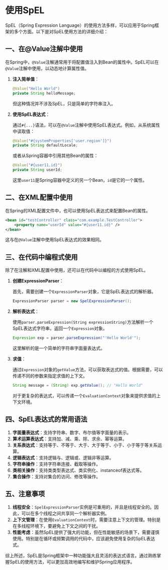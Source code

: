 # 使用SpEL

SpEL（Spring Expression Language）的使用方法多样，可以应用于Spring框架的多个方面。以下是对SpEL使用方法的详细介绍：

## 一、在@Value注解中使用

在Spring中，`@Value`注解通常用于将配置值注入到Bean的属性中。SpEL可以在`@Value`注解中使用，以动态地计算属性值。

1. **注入简单值**：

    ```java
    @Value("Hello World")
    private String helloMessage;
    ```

    但这种情况并不涉及SpEL，只是简单的字符串注入。

2. **使用SpEL表达式**：

    通过`#{...}`语法，可以在`@Value`注解中使用SpEL表达式。例如，从系统属性中读取值：

    ```java
    @Value("#{systemProperties['user.region']}")
    private String defaultLocale;
    ```

    或者从Spring容器中引用其他Bean的属性：

    ```java
    @Value("#{user11.id}")
    private String userId;
    ```

    这里`user11`是Spring容器中定义的另一个Bean，`id`是它的一个属性。

## 二、在XML配置中使用

在Spring的XML配置文件中，也可以使用SpEL表达式来配置Bean的属性。

```xml
<bean id="testController" class="com.example.TestController">
    <property name="userId" value="#{user11.id}" />
</bean>
```

这与在`@Value`注解中使用SpEL表达式的效果相同。

## 三、在代码中编程式使用

除了在注解和XML配置中使用，还可以在代码中以编程的方式使用SpEL。

1. **创建ExpressionParser**：

    首先，需要创建一个`ExpressionParser`对象，它是SpEL表达式的解析器。

    ```java
    ExpressionParser parser = new SpelExpressionParser();
    ```

2. **解析表达式**：

    使用`parser.parseExpression(String expressionString)`方法解析一个SpEL表达式字符串，返回一个`Expression`对象。

    ```java
    Expression exp = parser.parseExpression("'Hello World'");
    ```

    这里解析的是一个简单的字符串字面量表达式。

3. **求值**：

    通过`Expression`对象的`getValue`方法，可以获取表达式的值。根据需要，可以传递不同的参数来指定求值的上下文。

    ```java
    String message = (String) exp.getValue(); // "Hello World"
    ```

    对于更复杂的表达式，可以传递一个`EvaluationContext`对象来提供求值的上下文环境。

## 四、SpEL表达式的常用语法

1. **字面量表达式**：支持字符串、数字、布尔值等字面量的表示。
2. **算术运算表达式**：支持加、减、乘、除、求余、幂等运算。
3. **关系表达式**：支持等于、不等于、大于、大于等于、小于、小于等于等关系运算。
4. **逻辑表达式**：支持逻辑与、逻辑或、逻辑非等运算。
5. **字符串操作**：支持字符串连接、截取等操作。
6. **类相关操作**：支持类类型表达式、类实例化、instanceof表达式等。
7. **集合操作**：支持对集合的访问、修改等操作。

## 五、注意事项

1. **线程安全**：`SpelExpressionParser`实例是可重用的，并且是线程安全的。因此，可以在多个线程之间共享同一个解析器实例。
2. **上下文管理**：在使用`EvaluationContext`时，需要注意上下文的管理。特别是在多线程环境下，要避免上下文之间的干扰。
3. **性能考虑**：虽然SpEL提供了强大的功能，但在性能敏感的场景下，需要谨慎使用。特别是在循环或频繁调用的代码中，应该避免使用复杂的SpEL表达式。

综上所述，SpEL是Spring框架中一种功能强大且灵活的表达式语言。通过熟练掌握SpEL的使用方法，可以更加高效地编写和维护Spring应用程序。
